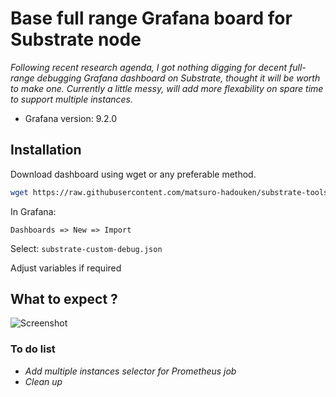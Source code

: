# Base full range Grafana board for Substrate node

_Following recent research agenda, I got nothing digging for decent full-range debugging Grafana dashboard on Substrate, thought it will be worth to make one. Currently a little messy, will add more flexability on spare time to support multiple instances._

* Grafana version: 9.2.0

## Installation

Download dashboard using wget or any preferable method.

```sh
wget https://raw.githubusercontent.com/matsuro-hadouken/substrate-tools/main/substrate-custom-debug.json
```

In Grafana:

`Dashboards => New => Import`

Select: `substrate-custom-debug.json`

Adjust variables if required

## What to expect ?

![Screenshot](https://github.com/matsuro-hadouken/substrate-tools/blob/main/substrate-custom-debug.png?raw=true)

### To do list

* _Add multiple instances selector for Prometheus job_
* _Clean up_
